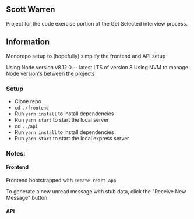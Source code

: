 ## Scott Warren

Project for the code exercise portion of the Get Selected interview process.

## Information

Monorepo setup to (hopefully) simplify the frontend and API setup

Using Node version v8.12.0 -- latest LTS of version 8
Using NVM to manage Node version's between the projects

### Setup

* Clone repo
* `cd ./frontend`
* Run `yarn install` to install dependencies
* Run `yarn start` to start the local server
* cd `../api`
* Run `yarn install` to install dependencies
* Run `yarn start` to start the local express server

### Notes:

#### Frontend

Frontend bootstrapped with `create-react-app`

To generate a new unread message with stub data, click the "Receive New Message" button

#### API

